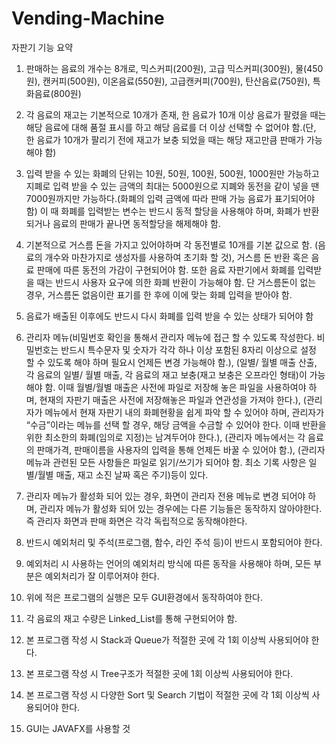 # Vending-Machine

자판기 기능 요약

1. 판매하는 음료의 개수는 8개로, 믹스커피(200원), 고급 믹스커피(300원), 물(450원), 캔커피(500원), 이온음료(550원), 고급캔커피(700원), 탄산음료(750원), 특화음료(800원)
   
3. 각 음료의 재고는 기본적으로 10개가 존재, 한 음료가 10개 이상 음료가 팔렸을 때는 해당 음료에 대해 품절 표시를 하고 해당 음료를 더 이상 선택할 수 없어야 함.(단, 한 음료가 10개가 팔리기 전에 재고가 보충 되었을 때는 해당 재고만큼 판매가 가능해야 함)
   
5. 입력 받을 수 있는 화폐의 단위는 10원, 50원, 100원, 500원, 1000원만 가능하고 지폐로 입력 받을 수 있는 금액의 최대는 5000원으로 지폐와 동전을 같이 넣을 땐 7000원까지만 가능하다.(화폐의 입력 금액에 따라 판매 가능 음료가 표기되어야 함)
   이 때 화폐를 입력받는 변수는 반드시 동적 할당을 사용해야 하며, 화폐가 반환되거나 음료의 판매가 끝나면 동적할당을 해제해야 함.
   
7. 기본적으로 거스름 돈을 가지고 있어야하며 각 동전별로 10개를 기본 값으로 함. (음료의 개수와 마찬가지로 생성자를 사용하여 초기화 할 것), 거스름 돈 반환 혹은 음료 판매에 따른 동전의 가감이 구현되어야 함.
   또한 음료 자판기에서 화폐를 입력받을 때는 반드시 사용자 요구에 의한 화폐 반환이 가능해야 함. 단 거스름돈이 없는 경우, 거스름돈 없음이란 표기를 한 후에 이에 맞는 화폐 입력을 받아야 함.
   
9. 음료가 배출된 이후에도 반드시 다시 화폐를 입력 받을 수 있는 상태가 되어야 함
    
11. 관리자 메뉴(비밀번호 확인을 통해서 관리자 메뉴에 접근 할 수 있도록 작성한다. 비밀번호는 반드시 특수문자 및 숫자가 각각 하나 이상 포함된 8자리 이상으로 설정 할 수 있도록 해야 하며 필요시 언제든 변경 가능해야 함.),
   (일별/ 월별 매출 산출, 각 음료의 일별/ 월별 매출, 각 음료의 재고 보충(재고 보충은 오프라인 형태)이 가능해야 함. 이때 월별/월별 매출은 사전에 파일로 저장해 놓은 파일을 사용하여야 하며, 현재의 자판기 매출은 사전에 저장해놓은 파일과 연관성을 가져야 한다.),
   (관리자가 메뉴에서 현재 자판기 내의 화폐현황을 쉽게 파악 할 수 있어야 하며, 관리자가 “수금”이라는 메뉴를 선택 할 경우, 해당 금액을 수금할 수 있어야 한다. 이때 반환을 위한 최소한의 화폐(임의로 지정)는 남겨두어야 한다.),
   (관리자 메뉴에서는 각 음료의 판매가격, 판매이름을 사용자의 입력을 통해 언제든 바꿀 수 있어야 함.),
   (관리자 메뉴과 관련된 모든 사항들은 파일로 읽기/쓰기가 되어야 함. 최소 기록 사항은 일별/월별 매출, 재고 소진 날짜 혹은 주기)등이 있다.

13. 관리자 메뉴가 활성화 되어 있는 경우, 화면이 관리자 전용 메뉴로 변경 되어야 하며, 관리자 메뉴가 활성화 되어 있는 경우에는 다른 기능들은 동작하지 않아야한다. 즉 관리자 화면과 판매 화면은 각각 독립적으로 동작해야한다.
    
15. 반드시 예외처리 및 주석(프로그램, 함수, 라인 주석 등)이 반드시 포함되어야 한다.
    
16. 예외처리 시 사용하는 언어의 예외처리 방식에 따른 동작을 사용해야 하며, 모든 부분은 예외처리가 잘 이루어져야 한다.
    
18. 위에 적은 프로그램의 실행은 모두 GUI환경에서 동작하여야 한다.
    
20. 각 음료의 재고 수량은 Linked_List를 통해 구현되어야 함.
    
22. 본 프로그램 작성 시 Stack과 Queue가 적절한 곳에 각 1회 이상씩 사용되어야 한다.
    
24. 본 프로그램 작성 시 Tree구조가 적절한 곳에 1회 이상씩 사용되어야 한다.
    
26. 본 프로그램 작성 시 다양한 Sort 및 Search 기법이 적절한 곳에 각 1회 이상씩 사용되어야 한다.
    
28. GUI는 JAVAFX를 사용할 것
